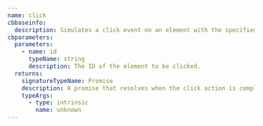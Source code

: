 ```yaml
---
name: click
cbbaseinfo:
  description: Simulates a click event on an element with the specified ID.
cbparameters:
  parameters:
    - name: id
      typeName: string
      description: The ID of the element to be clicked.
  returns:
    signatureTypeName: Promise
    description: A promise that resolves when the click action is complete.
    typeArgs:
      - type: intrinsic
        name: unknown
---
```

<CBBaseInfo/> 
 <CBParameters/>